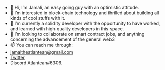 - 👋 Hi, I’m Jamali, an easy going guy with an optimistic attitude.
- 👀 I’m interested in block-chain technology and thrilled about building all kinds of cool stuffs with it.
- 🌱 I’m currently a solidity developer with the opportunity to have worked, and learned with high quality developers in this space.
- 💞️ I’m looking to collaborate on smart contract jobs, and anything concerning the advancement of the general web3
- 📫 You can reach me through:                                                                                                                                
-   jamaltheatlantean@gmail.com
-   [Twitter](https://twitter.com/ThatAtlantean)
-   Discord Atlantean#6306.

<!---
jamaltheatlantean/jamaltheatlantean is a ✨ special ✨ repository because its `README.md` (this file) appears on your GitHub profile.
You can click the Preview link to take a look at your changes.
--->
